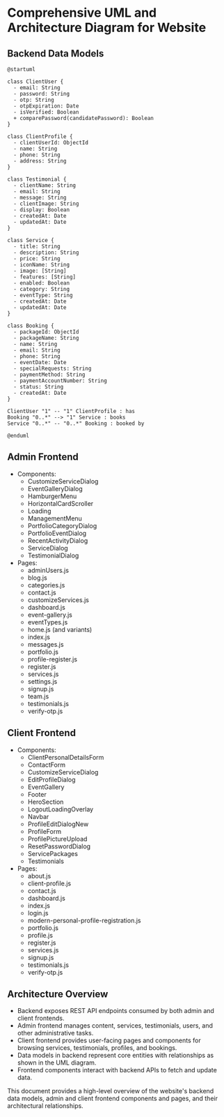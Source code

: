 # Comprehensive UML and Architecture Diagram for Website

## Backend Data Models

```plantuml
@startuml

class ClientUser {
  - email: String
  - password: String
  - otp: String
  - otpExpiration: Date
  - isVerified: Boolean
  + comparePassword(candidatePassword): Boolean
}

class ClientProfile {
  - clientUserId: ObjectId
  - name: String
  - phone: String
  - address: String
}

class Testimonial {
  - clientName: String
  - email: String
  - message: String
  - clientImage: String
  - display: Boolean
  - createdAt: Date
  - updatedAt: Date
}

class Service {
  - title: String
  - description: String
  - price: String
  - iconName: String
  - image: [String]
  - features: [String]
  - enabled: Boolean
  - category: String
  - eventType: String
  - createdAt: Date
  - updatedAt: Date
}

class Booking {
  - packageId: ObjectId
  - packageName: String
  - name: String
  - email: String
  - phone: String
  - eventDate: Date
  - specialRequests: String
  - paymentMethod: String
  - paymentAccountNumber: String
  - status: String
  - createdAt: Date
}

ClientUser "1" -- "1" ClientProfile : has
Booking "0..*" --> "1" Service : books
Service "0..*" -- "0..*" Booking : booked by

@enduml
```

## Admin Frontend

- Components:
  - CustomizeServiceDialog
  - EventGalleryDialog
  - HamburgerMenu
  - HorizontalCardScroller
  - Loading
  - ManagementMenu
  - PortfolioCategoryDialog
  - PortfolioEventDialog
  - RecentActivityDialog
  - ServiceDialog
  - TestimonialDialog
- Pages:
  - adminUsers.js
  - blog.js
  - categories.js
  - contact.js
  - customizeServices.js
  - dashboard.js
  - event-gallery.js
  - eventTypes.js
  - home.js (and variants)
  - index.js
  - messages.js
  - portfolio.js
  - profile-register.js
  - register.js
  - services.js
  - settings.js
  - signup.js
  - team.js
  - testimonials.js
  - verify-otp.js

## Client Frontend

- Components:
  - ClientPersonalDetailsForm
  - ContactForm
  - CustomizeServiceDialog
  - EditProfileDialog
  - EventGallery
  - Footer
  - HeroSection
  - LogoutLoadingOverlay
  - Navbar
  - ProfileEditDialogNew
  - ProfileForm
  - ProfilePictureUpload
  - ResetPasswordDialog
  - ServicePackages
  - Testimonials
- Pages:
  - about.js
  - client-profile.js
  - contact.js
  - dashboard.js
  - index.js
  - login.js
  - modern-personal-profile-registration.js
  - portfolio.js
  - profile.js
  - register.js
  - services.js
  - signup.js
  - testimonials.js
  - verify-otp.js

## Architecture Overview

- Backend exposes REST API endpoints consumed by both admin and client frontends.
- Admin frontend manages content, services, testimonials, users, and other administrative tasks.
- Client frontend provides user-facing pages and components for browsing services, testimonials, profiles, and bookings.
- Data models in backend represent core entities with relationships as shown in the UML diagram.
- Frontend components interact with backend APIs to fetch and update data.

This document provides a high-level overview of the website's backend data models, admin and client frontend components and pages, and their architectural relationships.
